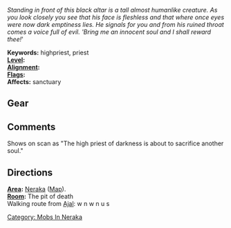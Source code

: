 *Standing in front of this black altar is a tall almost humanlike
creature. As you look closely you see that his face is fleshless and
that where once eyes were now dark emptiness lies. He signals for you
and from his ruined throat comes a voice full of evil. 'Bring me an
innocent soul and I shall reward thee!*'

**Keywords:** highpriest, priest  
**[Level](Level.md "wikilink"):**  
**[Alignment](Alignment.md "wikilink"):**  
**[Flags](:Category:_Mob_Types.md "wikilink"):**  
**Affects:** sanctuary  

## Gear

## Comments

Shows on scan as "The high priest of darkness is about to sacrifice
another soul."

## Directions

**[Area](:Category:_Areas.md "wikilink"):**
[Neraka](:Category:_Neraka.md "wikilink")
([Map](Neraka_Map.md "wikilink")).  
**[Room](:Category:_Rooms.md "wikilink"):** The pit of death  
Walking route from [Ajal](Ajal "wikilink"): w n w n u s

[Category: Mobs In Neraka](Category:_Mobs_In_Neraka "wikilink")
